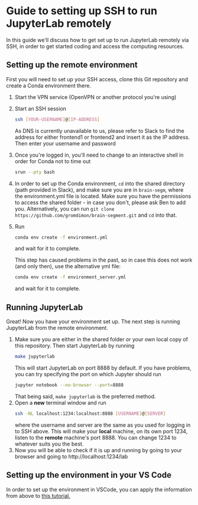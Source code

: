# Guide to setting up SSH to run JupyterLab remotely

In this guide we'll discuss how to get set up to run JupyterLab remotely via SSH, in order to get started coding and access the computing resources.

## Setting up the remote environment

First you will need to set up your SSH access, clone this Git repository and create a Conda environment there.

1. Start the VPN service (OpenVPN or another protocol you're using)
2. Start an SSH session
    ```bash
    ssh [YOUR-USERNAME]@[IP-ADDRESS]
    ```
    As DNS is currently unavailable to us, please refer to Slack to find the address for either frontend1 or frontend2 and insert it as the IP address. Then enter your username and password
3. Once you're logged in, you'll need to change to an interactive shell in order for Conda not to time out
    ```bash
    srun --pty bash
    ```
4. In order to set up the Conda environment, ```cd``` into the shared directory (path provided in Slack), and make sure you are in ```brain-segm```, where the environment.yml file is located. Make sure you have the permissions to access the shared folder - in case you don't, please ask Ben to add you. Alternatively, you can run ```git clone https://github.com/gromdimon/brain-segment.git``` and ```cd``` into that.
5. Run
    ```bash
    conda env create -f environment.yml
    ```
    and wait for it to complete.

    This step has caused problems in the past, so in case this does not work (and only then), use the alternative yml file:

    ```bash
    conda env create -f environment_server.yml
    ```
    and wait for it to complete.

## Running JupyterLab
Great! Now you have your environment set up. The next step is running JupyterLab from the remote environment.

1. Make sure you are either in the shared folder or your own local copy of this repository. Then start JupyterLab by running
    ```bash
    make jupyterlab
    ```
    This will start JupyterLab on port 8888 by default. If you have problems, you can try specifying the port on which Jupyter should run
    ```bash
    jupyter notebook --no-browser --port=8888
    ```
    That being said, ```make jupyterlab``` is the preferred method.
2. Open a **new** terminal window and run
    ```bash
    ssh -NL localhost:1234:localhost:8888 [USERNAME]@[SERVER]
    ```
    where the username and server are the same as you used for logging in to SSH above. This will make your **local** machine, on its own port 1234, listen to the **remote** machine's port 8888. You can change 1234 to whatever suits you the best.
3. Now you will be able to check if it is up and running by going to your browser and going to http://localhost:1234/lab

## Setting up the environment in your VS Code

In order to set up the environment in VSCode, you can apply the information from above to [this tutorial.](https://code.visualstudio.com/docs/remote/ssh)